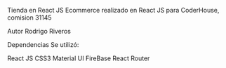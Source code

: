 Tienda en React JS
Ecommerce realizado en React JS para CoderHouse, comision 31145

Autor
Rodrigo Riveros

Dependencias
Se utilizó:

React JS
CSS3
Material UI
FireBase
React Router